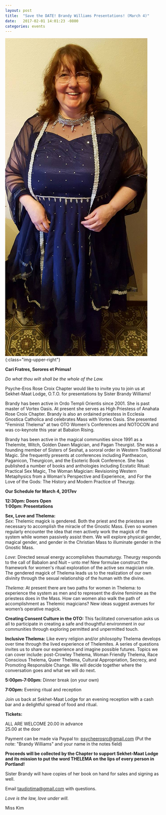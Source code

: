 ```yaml
---
layout: post
title:  "Save the DATE! Brandy Williams Presentations! (March 4)"
date:   2017-02-01 14:01:23 -0800
categories: events
---
```


![Photo of Brandy](/assets/images/2017-02-01-Brandy.jpg){:class="img-upper-right"}

**Cari Fratres, Sorores et Primus!**

*Do what thou wilt shall be the whole of the Law.*

Psyche-Eros Rose Croix Chapter would like to invite you to join us at Sekhet-Maat Lodge, O.T.O. for presentations by Sister Brandy Williams! 

Brandy has been active in Ordo Templi Orientis since 2001. She is past master of Vortex Oasis. At present she serves as High Priestess of Anahata Rose Croix Chapter. Brandy is also an ordained priestess in Ecclesia Gnostica Catholica and celebrates Mass with Vortex Oasis. She presented "Feminist Thelema" at two OTO Women's Conferences and NOTOCON and was co-keynote this year at Babalon Rising. 

Brandy has been active in the magical communities since 1991 as a Thelemite, Witch, Golden Dawn Magician, and Pagan Theurgist. She was a founding member of Sisters of Seshat, a sororal order in Western Traditional Magic. She frequently presents at conferences including Pantheacon, Paganicon, Theurgicon, and the Esoteric Book Conference. She has published a number of books and anthologies including Ecstatic Ritual: Practical Sex Magic, The Woman Magician: Revisioning Western Metaphysics from a Woman's Perspective and Experience,  and For the Love of the Gods: The History and Modern Practice of Theurgy.

**Our Schedule for March 4, 2017ev**  

**12:30pm: Doors Open**  
**1:00pm: Presentations**  

**Sex, Love and Thelema:**  
*Sex*: Thelemic magick is gendered. Both the priest and the priestess are necessary to accomplish the miracle of the Gnostic Mass. Even so women regularly encounter the idea that men actively work the magick of the system while women passively assist them. We will explore physical gender, magical gender, and gender in the Christian Mass to illuminate gender in the Gnostic Mass.

*Love*: Directed sexual energy accomplishes thaumaturgy. Theurgy responds to the call of Babalon and Nuit – unto me! New formulae construct the framework for women's ritual exploration of the active sex magician role. The gendered magick of Thelema leads us to the realization of our own divinity through the sexual relationship of the human with the divine. 

*Thelema*: At present there are two paths for women in Thelema: to experience the system as men and to represent the divine feminine as the priestess does in the Mass. How can women also walk the path of accomplishment as Thelemic magicians? New ideas suggest avenues for women’s operative magick.

**Creating Consent Culture in the OTO:** This facilitated conversation asks us all to participate in creating a safe and thoughtful environment in our communities through exploring permitted and unpermitted touch.

**Inclusive Thelema:** Like every religion and/or philosophy Thelema develops over time through the lived experience of Thelemites. A series of questions invites us to share our experience and imagine possible futures. Topics we can cover include: post-Crowley Thelema, Woman Friendly Thelema, Race Conscious Thelema, Queer Thelema, Cultural Appropriation, Secrecy, and Promoting Responsible Change. We will decide together where the conversation goes and what we will do next.

**5:00pm-7:00pm:** Dinner break (on your own)

**7:00pm:** Evening ritual and reception

Join us back at Sekhet-Maat Lodge for an evening reception with a cash bar and a delightful spread of food and ritual.

**Tickets:**

ALL ARE WELCOME
20.00 in advance  
25.00 at the door  

Payment can be made via Paypal to: <psycheerosrc@gmail.com> (Put the note: "Brandy Williams" and your name in the notes field)

**Proceeds will be collected by the Chapter to support Sekhet-Maat Lodge and its mission to put the word THELEMA on the lips of every person in Portland!**

Sister Brandy will have copies of her book on hand for sales and signing as well.

Email <taudiotima@gmail.com> with questions. 

*Love is the law, love under will.*

Miss Kim
